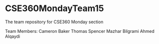 # CSE360MondayTeam15
The team repository for CSE360 Monday section

Team Members:
Cameron Baker
Thomas Spencer
Mazhar Bilgrami
Ahmed Alqaydi
